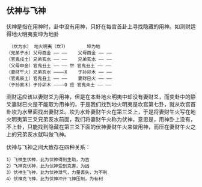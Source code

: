 ## 伏神与飞神

伏神是指在用神时，卦中没有用神，只好在每宫首卦上寻找隐藏的用神。如测财运得地火明夷变坤为地卦
```
 （坎为水） 地火明夷（坎7）       坤为地
（兄弟子水）父母酉金 —— ——    父母酉金 —— ——
（官鬼戍土）兄弟亥水 —— ——    兄弟亥水 —— ——
（父母申金）官鬼丑土 —— —— 世 官鬼丑土 —— ——
（妻财午火）兄弟亥水 ————X    子孙卯木 —— ——
（官鬼辰土）官鬼丑土 —— ——    妻财巳火 —— ——
（子孙寅木）子孙卯木 ————O 应 官鬼未土 —— ——
```
测财运应该以妻财爻为用神，但是在本卦地火明夷中却没有妻财爻，而变卦中的静爻妻财巳火是不能取为用神的，于是我们找到地火明夷是坎宫第七卦，就从坎宫首卦坎为水里面找出妻财爻。坎为水卦妻财午火在第三爻上，于是将妻财午火写在地火明夷第三爻兄弟亥水前面，我们将妻财午火称为伏神，意思是，用神卦上没有，不上卦，只能找到隐藏在第三爻下面的伏神妻财午火来做用神，而压在妻财午火之上的兄弟亥水就叫做飞神。

伏神与飞神之间大致存在四种关系：
```
1）飞神生伏神，此为伏神得到生助，为吉
2）飞神克伏神，此为伏神受到克害，为凶
3）伏神生飞神，此为伏神泄气，力量丢失，为不利
4）伏神克飞神，此为伏神冲开飞神压制，为有利
```